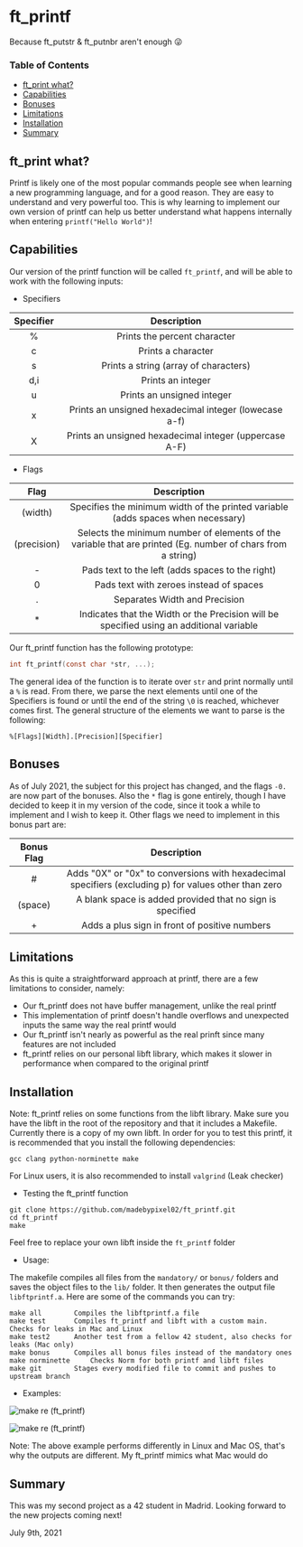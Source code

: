 # ft_printf

Because ft_putstr & ft_putnbr aren't enough :stuck_out_tongue_winking_eye:

### Table of Contents

* [ft_print what?](#ft_print-what)
* [Capabilities](#capabilities)
* [Bonuses](#bonuses)
* [Limitations](#limitations)
* [Installation](#installation)
* [Summary](#summary)

## ft_print what?
Printf is likely one of the most popular commands people see when learning a new programming language, and for a good reason. They are easy to understand and very powerful too. This is why learning to implement our own version of printf can help us better understand what happens internally when entering ``printf("Hello World")``!

## Capabilities
Our version of the printf function will be called ``ft_printf``, and will be able to work with the following inputs:


* Specifiers

| Specifier | Description |
| :-------: | :---------: |
| % | Prints the percent character |
| c | Prints a character |
| s | Prints a string (array of characters) |
| d,i | Prints an integer |
| u | Prints an unsigned integer |
| x| Prints an unsigned hexadecimal integer (lowecase a-f) |
| X | Prints an unsigned hexadecimal integer (uppercase A-F) |

* Flags

| Flag | Description |
| :--: | :---------: |
| (width) | Specifies the minimum width of the printed variable (adds spaces when necessary) |
| (precision) | Selects the minimum number of elements of the variable that are printed (Eg. number of chars from a string) |
| - | Pads text to the left (adds spaces to the right) |
| 0 | Pads text with zeroes instead of spaces |
| . | Separates Width and Precision |
| * | Indicates that the Width or the Precision will be specified using an additional variable |

Our ft_printf function has the following prototype:
```C
int ft_printf(const char *str, ...);
```

The general idea of the function is to iterate over ``str`` and print normally until a ``%`` is read. From there, we parse the next elements until one of the Specifiers is found or until the end of the string ``\0`` is reached, whichever comes first. The general structure of the elements we want to parse is the following:

```
%[Flags][Width].[Precision][Specifier]
```

## Bonuses
As of July 2021, the subject for this project has changed, and the flags ``-0.`` are now part of the bonuses. Also the ``*`` flag is gone entirely, though I have decided to keep it in my version of the code, since it took a while to implement and I wish to keep it. Other flags we need to implement in this bonus part are:

| Bonus Flag | Description |
| :--------: | :---------: |
| # | Adds "0X" or "0x" to conversions with hexadecimal specifiers (excluding p) for values other than zero |
| (space) |A blank space is added provided that no sign is specified |
| + | Adds a plus sign in front of positive numbers |

## Limitations

As this is quite a straightforward approach at printf, there are a few limitations to consider, namely:

* Our ft_printf does not have buffer management, unlike the real printf
* This implementation of printf doesn't handle overflows and unexpected inputs the same way the real printf would
* Our ft_printf isn't nearly as powerful as the real prinft since many features are not included
* ft_printf relies on our personal libft library, which makes it slower in performance when compared to the original printf

## Installation

Note: ft_printf relies on some functions from the libft library. Make sure you have the libft in the root of the repository and that it includes a Makefile. Currently there is a copy of my own libft.
In order for you to test this printf, it is recommended that you install the following dependencies:

```shell
gcc clang python-norminette make
```
For Linux users, it is also recommended to install ``valgrind`` (Leak checker)

* Testing the ft_printf function
```shell
git clone https://github.com/madebypixel02/ft_printf.git
cd ft_printf
make
```
Feel free to replace your own libft inside the ``ft_printf`` folder


* Usage:

The makefile compiles all files from the ``mandatory/`` or ``bonus/`` folders and saves the object files to the ``lib/`` folder. It then generates the output file ``libftprintf.a``. Here are some of the commands you can try:

```
make all		Compiles the libftprintf.a file
make test		Compiles ft_printf and libft with a custom main. Checks for leaks in Mac and Linux
make test2		Another test from a fellow 42 student, also checks for leaks (Mac only)
make bonus		Compiles all bonus files instead of the mandatory ones
make norminette		Checks Norm for both printf and libft files	
make git		Stages every modified file to commit and pushes to upstream branch
```

* Examples:

![make re (ft_printf)](https://i.imgur.com/hmeMA9f.png)

![make re (ft_printf)](https://i.imgur.com/BODJ7F8.png)

Note: The above example performs differently in Linux and Mac OS, that's why the outputs are different. My ft_printf mimics what Mac would do


## Summary

This was my second project as a 42 student in Madrid. Looking forward to the new projects coming next!

July 9th, 2021
